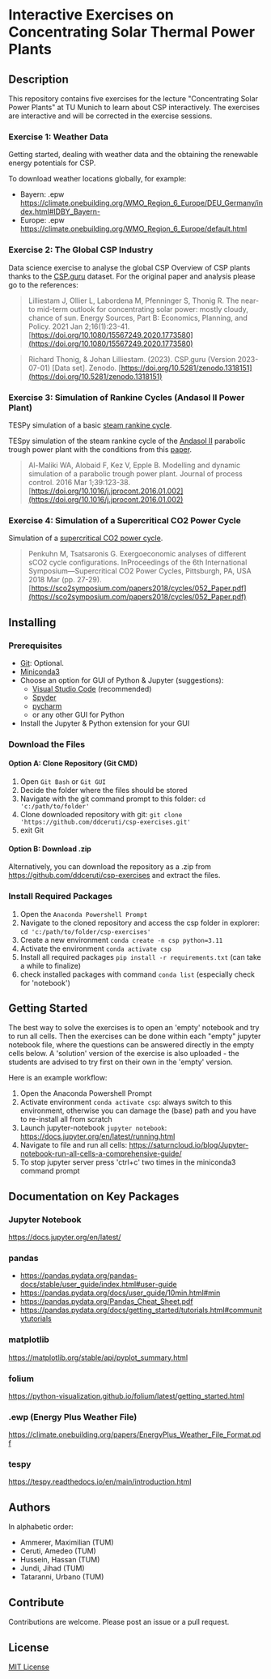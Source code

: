# Interactive Exercises on Concentrating Solar Thermal Power Plants

## Description

This repository contains five exercises for the lecture "Concentrating Solar
Power Plants" at TU Munich to learn about CSP interactively. The exercises are
interactive and will be corrected in the exercise sessions.

### Exercise 1: Weather Data

Getting started, dealing with weather data and the obtaining the renewable
energy potentials for CSP.

To download weather locations globally, for example:

- Bayern: .epw <https://climate.onebuilding.org/WMO_Region_6_Europe/DEU_Germany/index.html#IDBY_Bayern->
- Europe: .epw <https://climate.onebuilding.org/WMO_Region_6_Europe/default.html>

### Exercise 2: The Global CSP Industry

Data science exercise to analyse the global CSP Overview of CSP plants
thanks to the [CSP.guru](https://csp.guru/) dataset. For the original paper
and analysis please go to the references:

>Lilliestam J, Ollier L, Labordena M, Pfenninger S, Thonig R. The near-to mid-term outlook for concentrating solar power: mostly cloudy, chance of sun. Energy Sources, Part B: Economics, Planning, and Policy. 2021 Jan 2;16(1):23-41. [https://doi.org/10.1080/15567249.2020.1773580](https://doi.org/10.1080/15567249.2020.1773580)

> Richard Thonig, & Johan Lilliestam. (2023). CSP.guru (Version 2023-07-01) [Data set]. Zenodo. [https://doi.org/10.5281/zenodo.1318151](https://doi.org/10.5281/zenodo.1318151)

### Exercise 3: Simulation of Rankine Cycles (Andasol II Power Plant)

TESPy simulation of a basic [steam rankine cycle](https://github.com/oemof/tespy/blob/dev/tutorial/basics/rankine.py).

TESpy simulation of the steam rankine cycle of the [Andasol II](https://solarpaces.nrel.gov/project/andasol-2)
parabolic trough power plant with the conditions from this
[paper](https://doi.org/10.1016/j.jprocont.2016.01.002).

> Al-Maliki WA, Alobaid F, Kez V, Epple B. Modelling and dynamic simulation of a parabolic trough power plant. Journal of process control. 2016 Mar 1;39:123-38. [https://doi.org/10.1016/j.jprocont.2016.01.002](https://doi.org/10.1016/j.jprocont.2016.01.002)

### Exercise 4: Simulation of a Supercritical CO2 Power Cycle

Simulation of a [supercritical CO2 power cycle](https://sco2symposium.com/papers2018/cycles/052_Paper.pdf).

> Penkuhn M, Tsatsaronis G. Exergoeconomic analyses of different sCO2 cycle configurations. InProceedings of the 6th International Symposium—Supercritical CO2 Power Cycles, Pittsburgh, PA, USA 2018 Mar (pp. 27-29). [https://sco2symposium.com/papers2018/cycles/052_Paper.pdf](https://sco2symposium.com/papers2018/cycles/052_Paper.pdf)

## Installing

### Prerequisites

- [Git](https://git-scm.com/downloads): Optional.
- [Miniconda3](https://docs.anaconda.com/free/miniconda/index.html)
- Choose an option for GUI of Python & Jupyter (suggestions):
  - [Visual Studio Code](https://code.visualstudio.com/) (recommended)
  - [Spyder](https://www.spyder-ide.org/>)
  - [pycharm](https://www.jetbrains.com/pycharm/)
  - or any other GUI for Python
- Install the Jupyter & Python extension for your GUI

### Download the Files

#### Option A: Clone Repository (Git CMD)

1. Open `Git Bash` or `Git GUI`
2. Decide the folder where the files should be stored
3. Navigate with the git command prompt to this folder: `cd 'c:/path/to/folder'`
4. Clone downloaded repository with git: `git clone 'https://github.com/ddceruti/csp-exercises.git'`
5. exit Git

#### Option B: Download .zip

Alternatively, you can download the repository as a .zip from <https://github.com/ddceruti/csp-exercises> and extract the files.

### Install Required Packages

1. Open the `Anaconda Powershell Prompt`
2. Navigate to the cloned repository and access the csp folder in explorer: `cd 'c:/path/to/folder/csp-exercises'`
3. Create a new environment `conda create -n csp python=3.11`
4. Activate the environment `conda activate csp`
5. Install all required packages `pip install -r requirements.txt` (can take a while to finalize)
6. check installed packages with command `conda list` (especially check for 'notebook')

## Getting Started

The best way to solve the exercises is to open an 'empty' notebook and try to run all cells.
Then the exercises can be done within each "empty" jupyter notebook file, where the questions can be answered
directly in the empty cells below.
A 'solution' version of the exercise is also uploaded - the students are advised to try first on their own in the 'empty' version.

Here is an example workflow:

1. Open the Anaconda Powershell Prompt
2. Activate environment `conda activate csp`: always switch to this environment, otherwise you can damage the (base) path and you have to re-install all from scratch
3. Launch jupyter-notebook `jupyter notebook`: <https://docs.jupyter.org/en/latest/running.html>
4. Navigate to file and run all cells: <https://saturncloud.io/blog/Jupyter-notebook-run-all-cells-a-comprehensive-guide/>
5. To stop jupyter server press 'ctrl+c' two times in the miniconda3 command prompt

## Documentation on Key Packages

### Jupyter Notebook

<https://docs.jupyter.org/en/latest/>

### pandas

- <https://pandas.pydata.org/pandas-docs/stable/user_guide/index.html#user-guide>
- <https://pandas.pydata.org/docs/user_guide/10min.html#min>
- <https://pandas.pydata.org/Pandas_Cheat_Sheet.pdf>
- <https://pandas.pydata.org/docs/getting_started/tutorials.html#communitytutorials>

### matplotlib

<https://matplotlib.org/stable/api/pyplot_summary.html>

### folium

<https://python-visualization.github.io/folium/latest/getting_started.html>

### .ewp (Energy Plus Weather File)

<https://climate.onebuilding.org/papers/EnergyPlus_Weather_File_Format.pdf>

### tespy

<https://tespy.readthedocs.io/en/main/introduction.html>

## Authors

In alphabetic order:

- Ammerer, Maximilian (TUM)
- Ceruti, Amedeo (TUM)
- Hussein, Hassan (TUM)
- Jundi, Jihad (TUM)
- Tataranni, Urbano (TUM)

## Contribute

Contributions are welcome. Please post an issue or a pull request.

## License

[MIT License](https://en.wikipedia.org/wiki/MIT_License)
